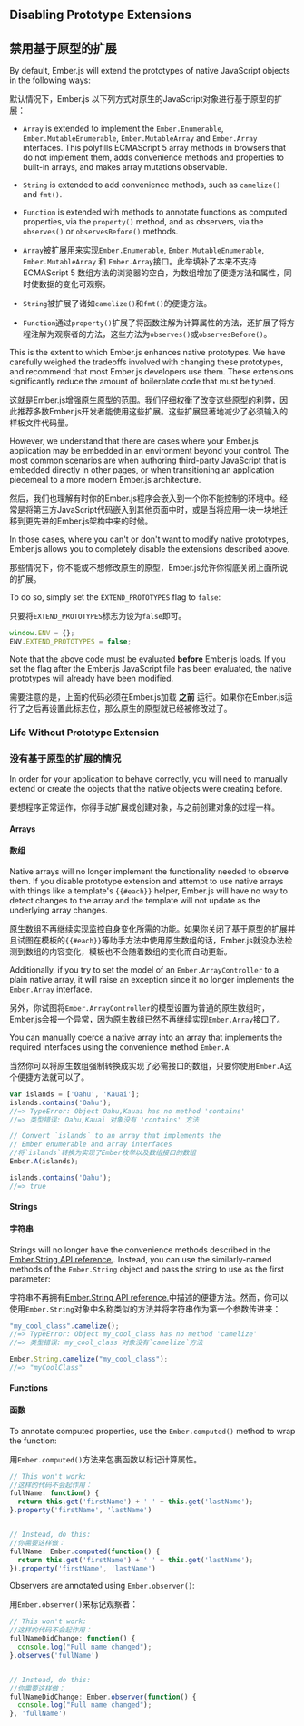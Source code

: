 ## Disabling Prototype Extensions

## 禁用基于原型的扩展

By default, Ember.js will extend the prototypes of native JavaScript
objects in the following ways:

默认情况下，Ember.js 以下列方式对原生的JavaScript对象进行基于原型的扩展：


* `Array` is extended to implement the `Ember.Enumerable`,
  `Ember.MutableEnumerable`, `Ember.MutableArray` and `Ember.Array`
  interfaces. This polyfills ECMAScript 5 array methods in browsers that
  do not implement them, adds convenience methods and properties to
  built-in arrays, and makes array mutations observable.
* `String` is extended to add convenience methods, such as
  `camelize()` and `fmt()`. 
* `Function` is extended with methods to annotate functions as
  computed properties, via the `property()` method, and as observers,
  via the `observes()` or `observesBefore()` methods.

* `Array`被扩展用来实现`Ember.Enumerable`, `Ember.MutableEnumerable`, `Ember.MutableArray` 和 `Ember.Array`接口。此举填补了本来不支持 ECMAScript 5 数组方法的浏览器的空白，为数组增加了便捷方法和属性，同时使数据的变化可观察。
* `String`被扩展了诸如`camelize()`和`fmt()`的便捷方法。
* `Function`通过`property()`扩展了将函数注解为计算属性的方法，还扩展了将方程注解为观察者的方法，这些方法为`observes()`或`observesBefore()`。


This is the extent to which Ember.js enhances native prototypes. We have
carefully weighed the tradeoffs involved with changing these prototypes,
and recommend that most Ember.js developers use them. These extensions
significantly reduce the amount of boilerplate code that must be typed.

这就是Ember.js增强原生原型的范围。我们仔细权衡了改变这些原型的利弊，因此推荐多数Ember.js开发者能使用这些扩展。这些扩展显著地减少了必须输入的样板文件代码量。


However, we understand that there are cases where your Ember.js
application may be embedded in an environment beyond your control. The
most common scenarios are when authoring third-party JavaScript that is
embedded directly in other pages, or when transitioning an application
piecemeal to a more modern Ember.js architecture.

然后，我们也理解有时你的Ember.js程序会嵌入到一个你不能控制的环境中。经常是将第三方JavaScript代码嵌入到其他页面中时，或是当将应用一块一块地迁移到更先进的Ember.js架构中来的时候。


In those cases, where you can't or don't want to modify native
prototypes, Ember.js allows you to completely disable the extensions
described above.

那些情况下，你不能或不想修改原生的原型，Ember.js允许你彻底关闭上面所说的扩展。

To do so, simply set the `EXTEND_PROTOTYPES` flag to `false`:

只要将`EXTEND_PROTOTYPES`标志为设为`false`即可。

```javascript
window.ENV = {};
ENV.EXTEND_PROTOTYPES = false;
```

Note that the above code must be evaluated **before** Ember.js loads. If
you set the flag after the Ember.js JavaScript file has been evaluated,
the native prototypes will already have been modified.

需要注意的是，上面的代码必须在Ember.js加载 **之前** 运行。如果你在Ember.js运行了之后再设置此标志位，那么原生的原型就已经被修改过了。


### Life Without Prototype Extension

### 没有基于原型的扩展的情况


In order for your application to behave correctly, you will need to
manually extend or create the objects that the native objects were
creating before.

要想程序正常运作，你得手动扩展或创建对象，与之前创建对象的过程一样。



#### Arrays

#### 数组

Native arrays will no longer implement the functionality needed to
observe them. If you disable prototype extension and attempt to use
native arrays with things like a template's `{{#each}}` helper, Ember.js
will have no way to detect changes to the array and the template will
not update as the underlying array changes.

原生数组不再继续实现监控自身变化所需的功能。如果你关闭了基于原型的扩展并且试图在模板的`{{#each}}`等助手方法中使用原生数组的话，Ember.js就没办法检测到数组的内容变化，模板也不会随着数组的变化而自动更新。


Additionally, if you try to set the model of an
`Ember.ArrayController` to a plain native array, it will raise an
exception since it no longer implements the `Ember.Array` interface.

另外，你试图将`Ember.ArrayController`的模型设置为普通的原生数组时，Ember.js会报一个异常，因为原生数组已然不再继续实现`Ember.Array`接口了。

You can manually coerce a native array into an array that implements the
required interfaces using the convenience method `Ember.A`:

当然你可以将原生数组强制转换成实现了必需接口的数组，只要你使用`Ember.A`这个便捷方法就可以了。

```javascript
var islands = ['Oahu', 'Kauai'];
islands.contains('Oahu');
//=> TypeError: Object Oahu,Kauai has no method 'contains'
//=> 类型错误: Oahu,Kauai 对象没有 'contains' 方法

// Convert `islands` to an array that implements the
// Ember enumerable and array interfaces
//将`islands`转换为实现了Ember枚举以及数组接口的数组
Ember.A(islands);

islands.contains('Oahu');
//=> true
```

#### Strings

#### 字符串

Strings will no longer have the convenience methods described in the
[Ember.String API reference.](/api/classes/Ember.String.html). Instead,
you can use the similarly-named methods of the `Ember.String` object and
pass the string to use as the first parameter:

字符串不再拥有[Ember.String API reference.](/api/classes/Ember.String.html)中描述的便捷方法。然而，你可以使用`Ember.String`对象中名称类似的方法并将字符串作为第一个参数传进来：


```javascript
"my_cool_class".camelize();
//=> TypeError: Object my_cool_class has no method 'camelize'
//=> 类型错误: my_cool_class 对象没有`camelize`方法

Ember.String.camelize("my_cool_class");
//=> "myCoolClass"
```

#### Functions

#### 函数

To annotate computed properties, use the `Ember.computed()` method to
wrap the function:

用`Ember.computed()`方法来包裹函数以标记计算属性。

```javascript
// This won't work:
//这样的代码不会起作用：
fullName: function() {
  return this.get('firstName') + ' ' + this.get('lastName');
}.property('firstName', 'lastName')


// Instead, do this:
//你需要这样做：
fullName: Ember.computed(function() {
  return this.get('firstName') + ' ' + this.get('lastName');
}).property('firstName', 'lastName')
```

Observers are annotated using `Ember.observer()`:

用`Ember.observer()`来标记观察者：

```javascript
// This won't work:
//这样的代码不会起作用：
fullNameDidChange: function() {
  console.log("Full name changed");
}.observes('fullName')


// Instead, do this:
//你需要这样做：
fullNameDidChange: Ember.observer(function() {
  console.log("Full name changed");
}, 'fullName')
```

